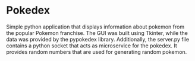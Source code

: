 # Pokedex
 Simple python application that displays information about pokemon from the popular Pokemon franchise. 
 The GUI was built using Tkinter, while the data was provided by the pypokedex library.
 Additionally, the server.py file contains a python socket that acts as microservice for the pokedex. It provides random numbers that are used for generating random pokemon.
